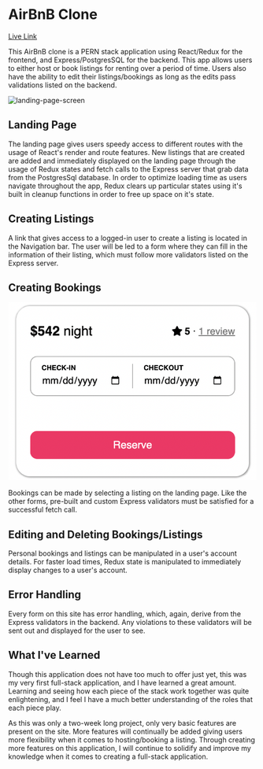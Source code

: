 # AirBnB Clone

[Live Link](https://bnb-ground.herokuapp.com/)

This AirBnB clone is a PERN stack application using React/Redux for the frontend, and Express/PostgresSQL for the backend. This app allows users to either host or book listings for renting over a period of time. Users also have the ability to edit their listings/bookings as long as the edits pass validations listed on the backend.

![landing-page-screen](./readme-resources/Screen%20Shot%202022-09-06%20at%208.18.46%20AM.png)

## Landing Page

The landing page gives users speedy access to different routes with the usage of React's render and route features. New listings that are created are added and immediately displayed on the landing page through the usage of Redux states and fetch calls to the Express server that grab data from the PostgresSql database. In order to optimize loading time as users navigate throughout the app, Redux clears up particular states using it's built in cleanup functions in order to free up space on it's state.

## Creating Listings

A link that gives access to a logged-in user to create a listing is located in the Navigation bar. The user will be led to a form where they can fill in the information of their listing, which must follow more validators listed on the Express server.

## Creating Bookings

![booking-card](./readme-resources/Screen%20Shot%202022-09-06%20at%201.03.27%20PM.png)

Bookings can be made by selecting a listing on the landing page. Like the other forms, pre-built and custom Express validators must be satisfied for a successful fetch call.

## Editing and Deleting Bookings/Listings

Personal bookings and listings can be manipulated in a user's account details. For faster load times, Redux state is manipulated to immediately display changes to a user's account.

## Error Handling

Every form on this site has error handling, which, again, derive from the Express validators in the backend. Any violations to these validators will be sent out and displayed for the user to see.

## What I've Learned

Though this application does not have too much to offer just yet, this was my very first full-stack application, and I have learned a great amount. Learning and seeing how each piece of the stack work together was quite enlightening, and I feel I have a much better understanding of the roles that each piece play.

As this was only a two-week long project, only very basic features are present on the site. More features will continually be added giving users more flexibility when it comes to hosting/booking a listing. Through creating more features on this application, I will continue to solidify and improve my knowledge when it comes to creating a full-stack application.
